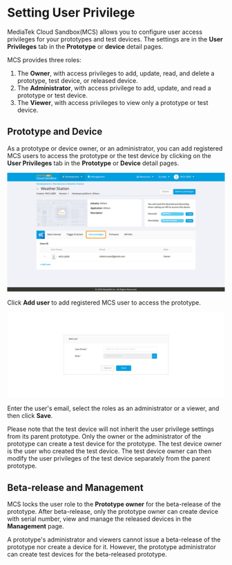 # Setting User Privilege


MediaTek Cloud Sandbox(MCS) allows you to configure user access privileges for your prototypes and test devices. The settings are in the **User Privileges** tab in the **Prototype** or **device** detail pages.


MCS provides three roles:

1. The **Owner**, with access privileges to add, update, read, and delete a prototype, test device, or released device.
2. The **Administrator**, with access privilege to add, update, and read a prototype or test device.
2. The **Viewer**, with access privileges to view only a prototype or test device.


## Prototype and Device

As a prototype or device owner, or an administrator, you can add registered MCS users to access the prototype or the test device by clicking on the **User Privileges** tab in the **Prototype** or **Device** detail pages.

![](../images/User_privileges/img_privileges_01.png)


Click **Add user** to add registered MCS user to access the prototype.

![](../images/User_privileges/img_privileges_02.png)

Enter the user's email, select the roles as an administrator or a viewer, and then click **Save**.


Please note that the test device will not inherit the user privilege settings from its parent prototype. Only the owner or the administrator of the prototype can create a test device for the prototype. The test device owner is the user who created the test device. The test device owner can then modify the user privileges of the test device separately from the parent prototype.

## Beta-release and Management

MCS locks the user role to the **Prototype owner** for the beta-release of the prototype. After beta-release, only the prototype owner can create device with serial number, view and manage the released devices in the **Management** page.

A prototype's administrator and viewers cannot issue a beta-release of the prototype nor create a device for it. However, the prototype administrator can create test devices for the beta-released prototype.

